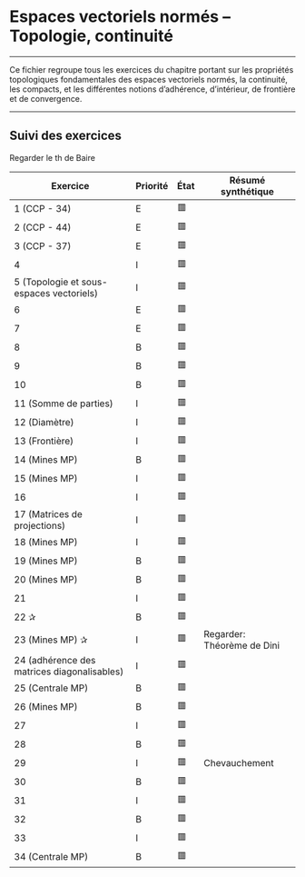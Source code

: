 # Espaces vectoriels normés – Topologie, continuité

---

Ce fichier regroupe tous les exercices du chapitre portant sur les propriétés topologiques fondamentales des espaces vectoriels normés, la continuité, les compacts, et les différentes notions d’adhérence, d’intérieur, de frontière et de convergence.

---

## Suivi des exercices

Regarder le th de Baire

| Exercice                   | Priorité | État | Résumé synthétique |
|----------------------------|----------|------|---------------------|
| 1 (CCP - 34)               | E        | 🟥   |                     |
| 2 (CCP - 44)               | E        | 🟥   |                     |
| 3 (CCP - 37)               | E        | 🟥   |                     |
| 4                          | I        | 🟥   |                     |
| 5 (Topologie et sous-espaces vectoriels) | I   | 🟥   |                     |
| 6                          | E        | 🟥   |                     |
| 7                          | E        | 🟥   |                     |
| 8                          | B        | 🟥   |                     |
| 9                          | B        | 🟥   |                     |
| 10                         | B        | 🟥   |                     |
| 11 (Somme de parties)      | I        | 🟥   |                     |
| 12 (Diamètre)              | I        | 🟥   |                     |
| 13 (Frontière)             | I        | 🟥   |                     |
| 14 (Mines MP)              | B        | 🟥   |                     |
| 15 (Mines MP)              | I        | 🟥   |                     |
| 16                         | I        | 🟥   |                     |
| 17 (Matrices de projections) | I      | 🟥   |                     |
| 18 (Mines MP)              | I        | 🟥   |                     |
| 19 (Mines MP)              | B        | 🟥   |                     |
| 20 (Mines MP)              | B        | 🟥   |                     |
| 21                         | I        | 🟥   |                     |
| 22 ✰                       | B        | 🟥   |                     |
| 23 (Mines MP) ✰            | I        | 🟥   |Regarder: Théorème de Dini|
| 24 (adhérence des matrices diagonalisables) | I | 🟥   |              |
| 25 (Centrale MP)           | B        | 🟥   |                     |
| 26 (Mines MP)              | B        | 🟥   |                     |
| 27                         | I        | 🟥   |                     |
| 28                         | B        | 🟥   |                     |
| 29                         | I        | 🟥   |Chevauchement|
| 30                         | B        | 🟥   |                     |
| 31                         | I        | 🟥   |                     |
| 32                         | B        | 🟥   |                     |
| 33                         | I        | 🟥   |                     |
| 34 (Centrale MP)           | B        | 🟥   |                     |